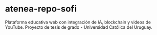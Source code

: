 # atenea-repo-sofi
Plataforma educativa web con integración de IA, blockchain y videos de YouTube. Proyecto de tesis de grado - Universidad Católica del Uruguay.
